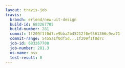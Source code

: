 ```yaml
---
layout: travis-job
travis:
  branch: erlend/new-uit-design
  build-id: 683267705
  build-number: 281
  commit: 1f209f1f0d7ce9bba2b45212f0e9561366c9ea71
  commit-range: 5455a1f0df5d...1f209f1f0d7c
  job-id: 683267708
  job-number: 281.3
  os-name: osx
  test-result: 0
---
```

